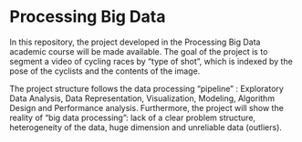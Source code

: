 # Processing Big Data

In this repository, the project developed in the Processing Big Data academic course will be made available. The goal of the project is to segment a video of cycling races by “type of shot”, which is indexed by the pose of the cyclists and the contents of the image. 

The project structure follows the data processing “pipeline” : Exploratory Data Analysis, Data Representation, Visualization, Modeling, Algorithm Design and Performance analysis. Furthermore, the project will show the reality of “big data processing”: lack of a clear problem structure, heterogeneity of the data, huge dimension and unreliable data (outliers). 
